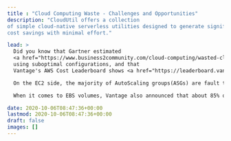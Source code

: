 ```yaml
---
title : "Cloud Computing Waste - Challenges and Opportunities"
description: "CloudUtil offers a collection
of simple cloud-native serverless utilities designed to generate significant
cost savings with minimal effort."

lead: >
  Did you know that Gartner estimated
  <a href="https://www.business2community.com/cloud-computing/wasted-cloud-spend-to-exceed-17-6-billion-in-2020-fueled-by-cloud-computing-growth-02292542">over $17B of cloud computing waste</a> in 2020, much of it by
  using suboptimal configurations, and that
  Vantage's AWS Cost Leaderboard shows <a href="https://leaderboard.vantage.sh/"> EC2 and EBS are among the largest cost drivers</a>? <br/>

  On the EC2 side, the majority of AutoScaling groups(ASGs) are fault tolerant enough to be safely converted to <a href="https://aws.amazon.com/ec2/spot/">EC2 Spot instances</a>, for up to 90% cost savings. <br/>

  When it comes to EBS volumes, Vantage also announced that about 85% of EBS volumes (the block storage used by every single running EC2 instance) are from previous generations and <a href="https://www.vantage.sh/blog/ebs-gp2-to-gp3-cost-savings">could be optimized to cost up to 20% less and offer increased performance</a> with a small and harmless configuration change. <br/>

date: 2020-10-06T08:47:36+00:00
lastmod: 2020-10-06T08:47:36+00:00
draft: false
images: []
---
```

